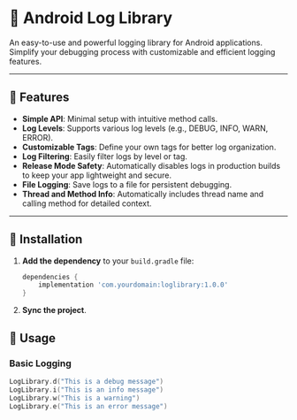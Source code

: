 # 📘 Android Log Library

An easy-to-use and powerful logging library for Android applications. Simplify your debugging process with customizable and efficient logging features.

---

## 🌟 Features
- **Simple API**: Minimal setup with intuitive method calls.
- **Log Levels**: Supports various log levels (e.g., DEBUG, INFO, WARN, ERROR).
- **Customizable Tags**: Define your own tags for better log organization.
- **Log Filtering**: Easily filter logs by level or tag.
- **Release Mode Safety**: Automatically disables logs in production builds to keep your app lightweight and secure.
- **File Logging**: Save logs to a file for persistent debugging.
- **Thread and Method Info**: Automatically includes thread name and calling method for detailed context.

---

## 🚀 Installation

1. **Add the dependency** to your `build.gradle` file:
   ```gradle
   dependencies {
       implementation 'com.yourdomain:loglibrary:1.0.0'
   }
   ```

2. **Sync the project**.

## 📖 Usage

### Basic Logging
```kotlin
LogLibrary.d("This is a debug message")
LogLibrary.i("This is an info message")
LogLibrary.w("This is a warning")
LogLibrary.e("This is an error message")
```
